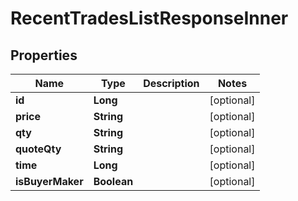 

# RecentTradesListResponseInner


## Properties

| Name | Type | Description | Notes |
|------------ | ------------- | ------------- | -------------|
|**id** | **Long** |  |  [optional] |
|**price** | **String** |  |  [optional] |
|**qty** | **String** |  |  [optional] |
|**quoteQty** | **String** |  |  [optional] |
|**time** | **Long** |  |  [optional] |
|**isBuyerMaker** | **Boolean** |  |  [optional] |



